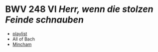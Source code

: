 # BWV 248 VI *Herr, wenn die stolzen Feinde schnauben*

- [playlist](https://classical.music.apple.com/ro/playlist/pl.u-DdANAydsy5jjq8)
- All of Bach
- [Mincham](https://www.jsbachcantatas.com/documents/chapter-48-bwv-248/)
